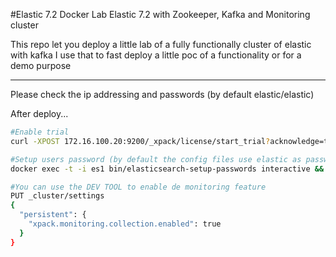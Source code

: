 #Elastic 7.2 Docker Lab
Elastic 7.2 with Zookeeper, Kafka and Monitoring cluster

This repo let you deploy a little lab of a fully functionally cluster of elastic with kafka 
I use that to fast deploy a little poc of a functionality or for a demo purpose

- - -

Please check the ip addressing and passwords (by default elastic/elastic)

After deploy...
```bash
#Enable trial
curl -XPOST 172.16.100.20:9200/_xpack/license/start_trial?acknowledge=true && curl -XPOST 172.16.100.23:9200/_xpack/license/start_trial?acknowledge=true

#Setup users password (by default the config files use elastic as password too
docker exec -t -i es1 bin/elasticsearch-setup-passwords interactive && docker exec -t -i esm1 bin/elasticsearch-setup-passwords interactive

#You can use the DEV TOOL to enable de monitoring feature
PUT _cluster/settings
{
  "persistent": {
    "xpack.monitoring.collection.enabled": true
  }
}

```

